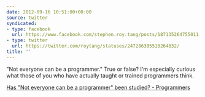 ```yaml
---
date: 2012-09-16 10:51:00+00:00
source: twitter
syndicated:
- type: facebook
  url: https://www.facebook.com/stephen.roy.tang/posts/187135264755011
- type: twitter
  url: https://twitter.com/roytang/statuses/247286305510264832/
title: ''
---
```


"Not everyone can be a programmer." True or false? I'm especially curious what those of you who have actually taught or trained programmers think. 

[Has "Not everyone can be a programmer" been studied? - Programmers](http://programmers.stackexchange.com/questions/163631/has-not-everyone-can-be-a-programmer-been-studied)